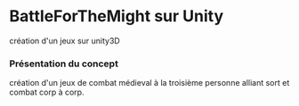 BattleForTheMight sur Unity
========================

création d'un jeux sur unity3D

<h3>Présentation du concept</h3>

création d'un jeux de combat médieval à la troisième personne alliant sort et combat corp à corp. 
